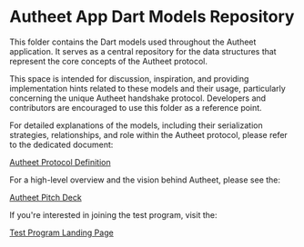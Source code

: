# Autheet App Dart Models Repository

This folder contains the Dart models used throughout the Autheet application. It serves as a central repository for the data structures that represent the core concepts of the Autheet protocol.

This space is intended for discussion, inspiration, and providing implementation hints related to these models and their usage, particularly concerning the unique Autheet handshake protocol. Developers and contributors are encouraged to use this folder as a reference point.

For detailed explanations of the models, including their serialization strategies, relationships, and role within the Autheet protocol, please refer to the dedicated document:

[Autheet Protocol Definition](Autheet%20Protocol%20Definition.md)

For a high-level overview and the vision behind Autheet, please see the:

[Autheet Pitch Deck](https://app.autheet.com/pitch-deck.html)

If you're interested in joining the test program, visit the:

[Test Program Landing Page](https://app.autheet.com/test-landing.html)
